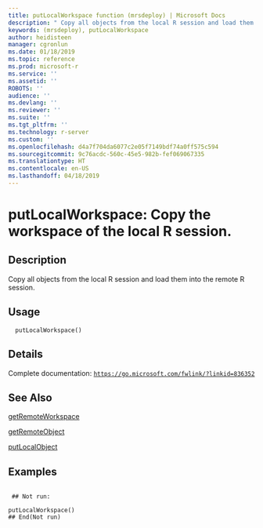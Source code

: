 ```yaml
---
title: putLocalWorkspace function (mrsdeploy) | Microsoft Docs
description: " Copy all objects from the local R session and load them into the remote R session. "
keywords: (mrsdeploy), putLocalWorkspace
author: heidisteen
manager: cgronlun
ms.date: 01/18/2019
ms.topic: reference
ms.prod: microsoft-r
ms.service: ''
ms.assetid: ''
ROBOTS: ''
audience: ''
ms.devlang: ''
ms.reviewer: ''
ms.suite: ''
ms.tgt_pltfrm: ''
ms.technology: r-server
ms.custom: ''
ms.openlocfilehash: d4a7f704da6077c2e05f7149bdf74a0ff575c594
ms.sourcegitcommit: 9c76acdc-560c-45e5-982b-fef069067335
ms.translationtype: HT
ms.contentlocale: en-US
ms.lasthandoff: 04/18/2019
---
```

 # <a name="putlocalworkspace-copy-the-workspace-of-the-local-r-session"></a>putLocalWorkspace: Copy the workspace of the local R session. 
 ## <a name="description"></a>Description

Copy all objects from the local R session and load them into the remote R session.


 ## <a name="usage"></a>Usage

```   
  putLocalWorkspace()

```

 ## <a name="details"></a>Details

Complete documentation: [`https://go.microsoft.com/fwlink/?linkid=836352`](https://go.microsoft.com/fwlink/?linkid=836352)



 ## <a name="see-also"></a>See Also

[getRemoteWorkspace](getRemoteWorkspace.md)

[getRemoteObject](getRemoteObject.md)

[putLocalObject](putLocalObject.md)

 ## <a name="examples"></a>Examples

 ```

  ## Not run:

putLocalWorkspace()
 ## End(Not run) 
```


